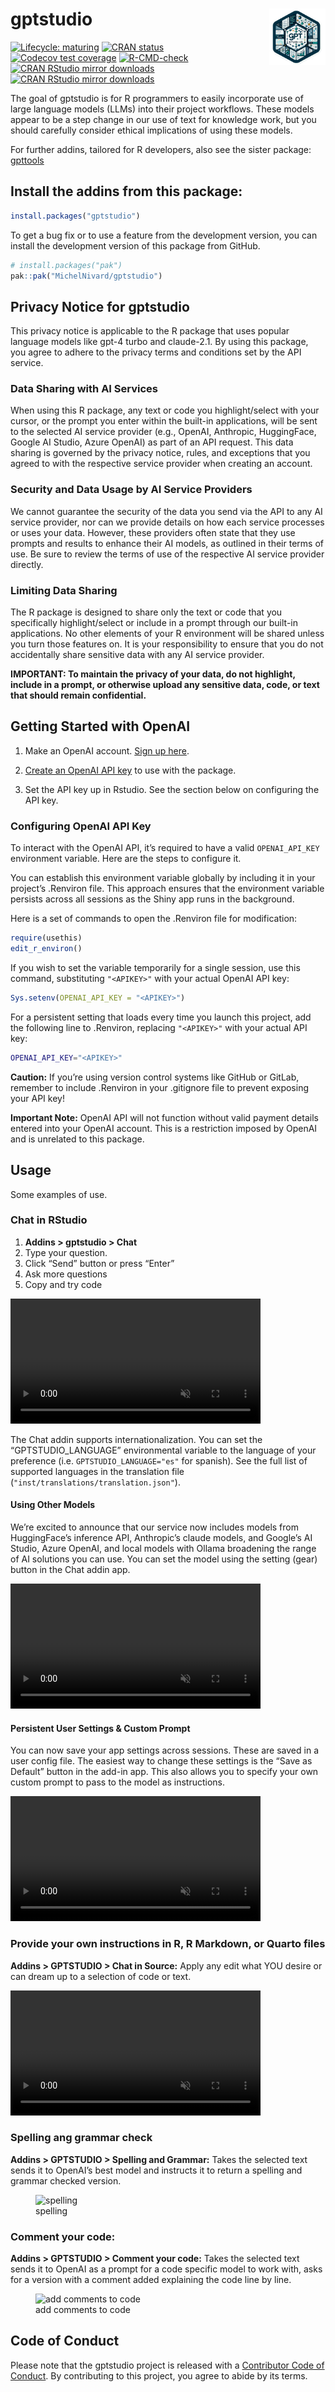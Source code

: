 
<!-- README.md is generated from README.Rmd. Please edit that file -->

# gptstudio <img src="man/figures/gptstudio-logo.png" align="right" height="90"/>

<!-- badges: start -->

[![Lifecycle:
maturing](https://img.shields.io/badge/lifecycle-experimental-orange.svg)](https://lifecycle.r-lib.org/articles/stages.html#experimental)
[![CRAN
status](https://www.r-pkg.org/badges/version/gptstudio)](https://CRAN.R-project.org/package=gptstudio)
[![Codecov test
coverage](https://codecov.io/gh/MichelNivard/gptstudio/branch/main/graph/badge.svg)](https://app.codecov.io/gh/MichelNivard/gptstudio?branch=main)
[![R-CMD-check](https://github.com/MichelNivard/gptstudio/actions/workflows/R-CMD-check.yaml/badge.svg)](https://github.com/MichelNivard/gptstudio/actions/workflows/R-CMD-check.yaml)
[![CRAN RStudio mirror
downloads](http://cranlogs.r-pkg.org/badges/gptstudio)](https://www.r-pkg.org:443/pkg/gptstudio)
[![CRAN RStudio mirror
downloads](http://cranlogs.r-pkg.org/badges/grand-total/gptstudio)](https://www.r-pkg.org:443/gptstudio)

<!-- badges: end -->

The goal of gptstudio is for R programmers to easily incorporate use of
large language models (LLMs) into their project workflows. These models
appear to be a step change in our use of text for knowledge work, but
you should carefully consider ethical implications of using these
models.

For further addins, tailored for R developers, also see the sister
package: [gpttools](https://jameshwade.github.io/gpttools/)

## Install the addins from this package:

``` r
install.packages("gptstudio")
```

To get a bug fix or to use a feature from the development version, you
can install the development version of this package from GitHub.

``` r
# install.packages("pak")
pak::pak("MichelNivard/gptstudio")
```

## Privacy Notice for gptstudio

This privacy notice is applicable to the R package that uses popular
language models like gpt-4 turbo and claude-2.1. By using this package,
you agree to adhere to the privacy terms and conditions set by the API
service.

### Data Sharing with AI Services

When using this R package, any text or code you highlight/select with
your cursor, or the prompt you enter within the built-in applications,
will be sent to the selected AI service provider (e.g., OpenAI,
Anthropic, HuggingFace, Google AI Studio, Azure OpenAI) as part of an
API request. This data sharing is governed by the privacy notice, rules,
and exceptions that you agreed to with the respective service provider
when creating an account.

### Security and Data Usage by AI Service Providers

We cannot guarantee the security of the data you send via the API to any
AI service provider, nor can we provide details on how each service
processes or uses your data. However, these providers often state that
they use prompts and results to enhance their AI models, as outlined in
their terms of use. Be sure to review the terms of use of the respective
AI service provider directly.

### Limiting Data Sharing

The R package is designed to share only the text or code that you
specifically highlight/select or include in a prompt through our
built-in applications. No other elements of your R environment will be
shared unless you turn those features on. It is your responsibility to
ensure that you do not accidentally share sensitive data with any AI
service provider.

**IMPORTANT: To maintain the privacy of your data, do not highlight,
include in a prompt, or otherwise upload any sensitive data, code, or
text that should remain confidential.**

## Getting Started with OpenAI

1.  Make an OpenAI account. [Sign up
    here](https://platform.openai.com/).

2.  [Create an OpenAI API
    key](https://platform.openai.com/account/api-keys) to use with the
    package.

3.  Set the API key up in Rstudio. See the section below on configuring
    the API key.

### Configuring OpenAI API Key

To interact with the OpenAI API, it’s required to have a valid
`OPENAI_API_KEY` environment variable. Here are the steps to configure
it.

You can establish this environment variable globally by including it in
your project’s .Renviron file. This approach ensures that the
environment variable persists across all sessions as the Shiny app runs
in the background.

Here is a set of commands to open the .Renviron file for modification:

``` r
require(usethis)
edit_r_environ()
```

If you wish to set the variable temporarily for a single session, use
this command, substituting `"<APIKEY>"` with your actual OpenAI API key:

``` r
Sys.setenv(OPENAI_API_KEY = "<APIKEY>")
```

For a persistent setting that loads every time you launch this project,
add the following line to .Renviron, replacing `"<APIKEY>"` with your
actual API key:

``` bash
OPENAI_API_KEY="<APIKEY>"
```

**Caution:** If you’re using version control systems like GitHub or
GitLab, remember to include .Renviron in your .gitignore file to prevent
exposing your API key!

**Important Note:** OpenAI API will not function without valid payment
details entered into your OpenAI account. This is a restriction imposed
by OpenAI and is unrelated to this package.

## Usage

Some examples of use.

### Chat in RStudio

1.  **Addins \> gptstudio \> Chat**
2.  Type your question.
3.  Click “Send” button or press “Enter”
4.  Ask more questions
5.  Copy and try code

<video src="https://user-images.githubusercontent.com/6314313/252512856-7f677852-f2c8-4d7c-a2b6-ca909caaa142.mov" data-canonical-src="https://user-images.githubusercontent.com/6314313/252512856-7f677852-f2c8-4d7c-a2b6-ca909caaa142.mov" controls="controls" muted="muted" class="d-block rounded-bottom-2 border-top width-fit" style="max-height:640px; min-height: 200px; max-width:700px">
</video>

The Chat addin supports internationalization. You can set the
“GPTSTUDIO_LANGUAGE” environmental variable to the language of your
preference (i.e. `GPTSTUDIO_LANGUAGE="es"` for spanish). See the full
list of supported languages in the translation file
(`"inst/translations/translation.json"`).

#### Using Other Models

We’re excited to announce that our service now includes models from
HuggingFace’s inference API, Anthropic’s claude models, and Google’s AI
Studio, Azure OpenAI, and local models with Ollama broadening the range
of AI solutions you can use. You can set the model using the setting
(gear) button in the Chat addin app.

<video src="https://user-images.githubusercontent.com/6314313/252512899-c45e4711-2197-4849-a5c1-4925355a1369.mov" data-canonical-src="https://user-images.githubusercontent.com/6314313/252512899-c45e4711-2197-4849-a5c1-4925355a1369.mov" controls="controls" muted="muted" class="d-block rounded-bottom-2 border-top width-fit" style="max-height:640px; min-height: 200px; max-width:700px">
</video>

#### Persistent User Settings & Custom Prompt

You can now save your app settings across sessions. These are saved in a
user config file. The easiest way to change these settings is the “Save
as Default” button in the add-in app. This also allows you to specify
your own custom prompt to pass to the model as instructions.

<video src="https://user-images.githubusercontent.com/6314313/252512933-5965b70c-4d58-4b82-aa67-7e2baf10660c.mov" data-canonical-src="https://user-images.githubusercontent.com/6314313/252512933-5965b70c-4d58-4b82-aa67-7e2baf10660c.mov" controls="controls" muted="muted" class="d-block rounded-bottom-2 border-top width-fit" style="max-height:640px; min-height: 200px; max-width:700px">
</video>

### Provide your own instructions in R, R Markdown, or Quarto files

**Addins \> GPTSTUDIO \> Chat in Source:** Apply any edit what YOU
desire or can dream up to a selection of code or text.

<video src="https://user-images.githubusercontent.com/6314313/225774578-72e4e966-a740-4afc-beca-1ac25abb504c.mov" controls="controls" muted="muted" class="d-block rounded-bottom-2 border-top width-fit" style="max-height:640px; min-height: 200px; max-width:700px">
</video>

### Spelling ang grammar check

**Addins \> GPTSTUDIO \> Spelling and Grammar:** Takes the selected text
sends it to OpenAI’s best model and instructs it to return a spelling
and grammar checked version.

<figure>
<img
src="https://raw.githubusercontent.com/MichelNivard/gptstudio/main/media/spelling.gif"
alt="spelling" />
<figcaption aria-hidden="true">spelling</figcaption>
</figure>

### Comment your code:

**Addins \> GPTSTUDIO \> Comment your code:** Takes the selected text
sends it to OpenAI as a prompt for a code specific model to work with,
asks for a version with a comment added explaining the code line by
line.

<figure>
<img
src="https://raw.githubusercontent.com/MichelNivard/gptstudio/main/media/comments.gif"
alt="add comments to code" />
<figcaption aria-hidden="true">add comments to code</figcaption>
</figure>

## Code of Conduct

Please note that the gptstudio project is released with a [Contributor
Code of
Conduct](https://github.com/MichelNivard/gptstudio/blob/main/.github/CODE_OF_CONDUCT.md).
By contributing to this project, you agree to abide by its terms.
